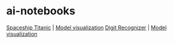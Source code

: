 # ai-notebooks
[Spaceship Titanic](https://github.com/edwinsoftwaredev/ai-notebooks/blob/main/spaceship-titanic.ipynb) | [Model visualization](https://wandb.ai/edwinsoftwaredev-personal/Spaceship%20Titanic)
[Digit Recognizer](https://github.com/edwinsoftwaredev/ai-notebooks/blob/main/digit_recognizer.ipynb) | [Model visualization](https://wandb.ai/edwinsoftwaredev-personal/Digit%20Recognizer)
